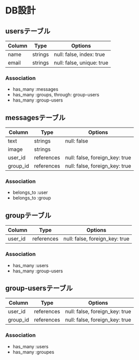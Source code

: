 # DB設計

## usersテーブル

|Column|Type|Options|
|------|----|-------|
|name|strings|null: false, index: true|
|email|strings|null: false, unique: true|

### Association
- has_many :messages
- has_many :groups, through: group-users
- has_many :group-users

## messagesテーブル

|Column|Type|Options|
|------|----|-------|
|text|strings|null: false|
|image|strings||
|user_id|references|null: false, foreign_key: true|
|group_id|references|null: false, foreign_key: true|

### Association
- belongs_to :user
- belongs_to :group

## groupテーブル

|Column|Type|Options|
|------|----|-------|
|user_id|references|null: false, foreign_key: true|

### Association
- has_many :users
- has_many :group-users

## group-usersテーブル

|Column|Type|Options|
|------|----|-------|
|user_id|references|null: false, foreign_key: true|
|group_id|references|null: false, foreign_key: true|

### Association
- has_many :users
- has_many :groupes